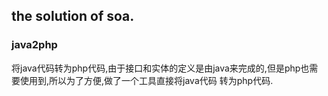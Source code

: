 ## the solution of soa.

### java2php
将java代码转为php代码,由于接口和实体的定义是由java来完成的,但是php也需要使用到,所以为了方便,做了一个工具直接将java代码
转为php代码.